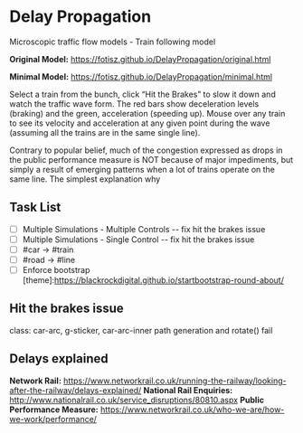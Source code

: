 # Delay Propagation
Microscopic traffic flow models - Train following model

**Original Model:** https://fotisz.github.io/DelayPropagation/original.html

**Minimal Model:** https://fotisz.github.io/DelayPropagation/minimal.html

Select a train from the bunch, click “Hit the Brakes” to slow it down and watch the traffic wave form. The red bars show deceleration levels (braking) and the green, acceleration (speeding up). Mouse over any train to see its velocity and acceleration at any given point during the wave (assuming all the trains are in the same single line).

Contrary to popular belief, much of the congestion expressed as drops in the public performance measure is NOT because of major impediments, but simply a result of emerging patterns when a lot of trains operate on the same line. The simplest explanation why   

Task List 
---
- [ ] Multiple Simulations - Multiple Controls -- fix hit the brakes issue 
- [ ] Multiple Simulations - Single Control -- fix hit the brakes issue
- [ ] #car -> #train
- [ ] #road -> #line
- [ ] Enforce bootstrap [theme]:https://blackrockdigital.github.io/startbootstrap-round-about/  

Hit the brakes issue
---
class: car-arc, g-sticker, car-arc-inner
path generation and rotate() fail

Delays explained
---
**Network Rail:** https://www.networkrail.co.uk/running-the-railway/looking-after-the-railway/delays-explained/
**National Rail Enquiries:** http://www.nationalrail.co.uk/service_disruptions/80810.aspx
**Public Performance Measure:** https://www.networkrail.co.uk/who-we-are/how-we-work/performance/
